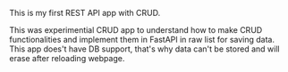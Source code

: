 This is my first REST API app with CRUD.

This was experimential CRUD app to understand how to make CRUD functionalities and implement them in FastAPI in raw list for saving data.
This app does't have DB support, that's why data can't be stored and will erase after reloading webpage.
